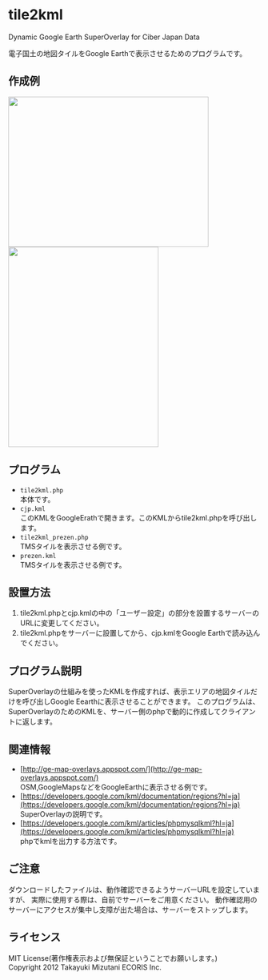 tile2kml
======================

Dynamic Google Earth SuperOverlay for Ciber Japan Data 

電子国土の地図タイルをGoogle Earthで表示させるためのプログラムです。


作成例
------
<img src="https://raw.github.com/tmizu23/tile2kml/master/cjp.jpg" height="300px" width="400px" />  
<img src="https://raw.github.com/tmizu23/tile2kml/master/iphone.png" height="400px" width="300px" />


プログラム
------
- `tile2kml.php`  
 本体です。
- `cjp.kml`  
 このKMLをGoogleErathで開きます。このKMLからtile2kml.phpを呼び出します。
- `tile2kml_prezen.php`  
 TMSタイルを表示させる例です。
- `prezen.kml`  
 TMSタイルを表示させる例です。

設置方法
------
1. tile2kml.phpとcjp.kmlの中の「ユーザー設定」の部分を設置するサーバーのURLに変更してください。
2. tile2kml.phpをサーバーに設置してから、cjp.kmlをGoogle Earthで読み込んでください。

プログラム説明
-------
SuperOverlayの仕組みを使ったKMLを作成すれば、表示エリアの地図タイルだけを呼び出しGoogle Eearthに表示させることができます。
このプログラムは、SuperOverlayのためのKMLを、サーバー側のphpで動的に作成してクライアントに返します。

 
関連情報
--------
- [http://ge-map-overlays.appspot.com/](http://ge-map-overlays.appspot.com/)  
OSM,GoogleMapsなどをGoogleEarthに表示させる例です。
- [https://developers.google.com/kml/documentation/regions?hl=ja](https://developers.google.com/kml/documentation/regions?hl=ja)  
SuperOverlayの説明です。
- [https://developers.google.com/kml/articles/phpmysqlkml?hl=ja](https://developers.google.com/kml/articles/phpmysqlkml?hl=ja)  
phpでkmlを出力する方法です。

ご注意
----------
ダウンロードしたファイルは、動作確認できるようサーバーURLを設定していますが、
実際に使用する際は、自前でサーバーをご用意ください。
動作確認用のサーバーにアクセスが集中し支障が出た場合は、サーバーをストップします。


ライセンス
----------
MIT License(著作権表示および無保証ということでお願いします。)  
Copyright 2012 Takayuki Mizutani ECORIS Inc. 

